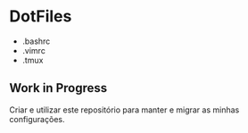 # DotFiles

* .bashrc
* .vimrc
* .tmux

## Work in Progress

Criar e utilizar este repositório para manter e migrar as minhas configurações.
